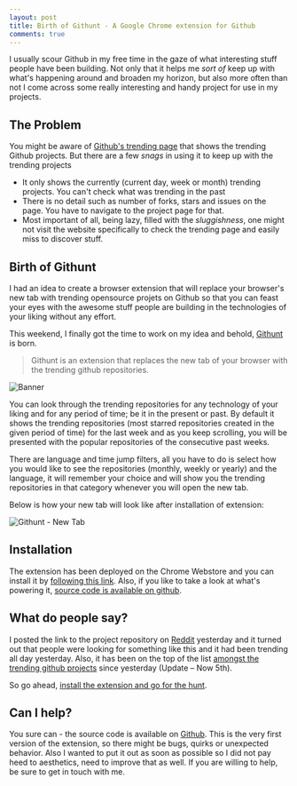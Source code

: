 ```yaml
---
layout: post
title: Birth of Githunt - A Google Chrome extension for Github
comments: true
---
```


I usually scour Github in my free time in the gaze of what interesting stuff people have been building. Not only that it helps me *sort of* keep up with what's happening around and broaden my horizon, but also more often than not I come across some really interesting and handy project for use in my projects. 

## The Problem

You might be aware of [Github's trending page](http://github.com/trending) that shows the trending Github projects. But there are a few *snags* in using it to keep up with the trending projects

- It only shows the currently (current day, week or month) trending projects. You can't check what was trending in the past
- There is no detail such as number of forks, stars and issues on the page. You have to navigate to the project page for that.
- Most important of all, being lazy, filled with the *sluggishness*, one might not visit the website specifically to check the trending page and easily miss to discover stuff.


## Birth of Githunt

I had an idea to create a browser extension that will replace your browser's new tab with trending opensource projets on Github so that you can feast your eyes with the awesome stuff people are building in the technologies of your liking without any effort.

This weekend, I finally got the time to work on my idea and behold, [Githunt](http://github.com/kamranahmedse/githunt) is born.

> Githunt is an extension that replaces the new tab of your browser with the trending github repositories. 

![Banner](http://i.imgur.com/ha6ti77.png)

You can look through the trending repositories for any technology of your liking and for any period of time; be it in the present or past. By default it shows the trending repositories (most starred repositories created in the given period of time) for the last week and as you keep scrolling, you will be presented with the popular repositories of the consecutive past weeks.

There are language and time jump filters, all you have to do is select how you would like to see the repositories (monthly, weekly or yearly) and the language, it will remember your choice and will show you the trending repositories in that category whenever you will open the new tab. 

Below is how your new tab will look like after installation of extension:

![Githunt - New Tab](http://i.imgur.com/FA2OTWX.png)

## Installation

The extension has been deployed on the Chrome Webstore and you can install it by [following this link](https://goo.gl/e7YP1h). Also, if you like to take a look at what's powering it, [source code is available on github](http://github.com/kamranahmedse/githunt).

## What do people say?

I posted the link to the project repository on [Reddit](https://www.reddit.com/r/javascript/comments/4byk8v/githunt_chrome_extension_to_replace_your_new_tab/) yesterday and it turned out that people were looking for something like this and it had been trending all day yesterday. Also, it has been on the top of the list [amongst the trending github projects](https://github.com/trending/html) since yesterday (Update &ndash; Now 5th).

So go ahead, [install the extension and go for the hunt](http://github.com/kamranahmedse/githunt).

## Can I help?

You sure can - the source code is available on [Github](http://github.com/kamranahmedse/githunt). This is the very first version of the extension, so there might be bugs, quirks or unexpected behavior. Also I wanted to put it out as soon as possible so I did not pay heed to aesthetics, need to improve that as well. If you are willing to help, be sure to get in touch with me.
